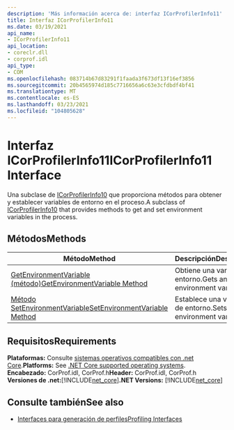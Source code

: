 ```yaml
---
description: 'Más información acerca de: interfaz ICorProfilerInfo11'
title: Interfaz ICorProfilerInfo11
ms.date: 03/19/2021
api_name:
- ICorProfilerInfo11
api_location:
- coreclr.dll
- corprof.idl
api_type:
- COM
ms.openlocfilehash: 083714b67d83291f1faada3f673df13f16ef3856
ms.sourcegitcommit: 20b4565974d185c7716656a6c63e3cfdbdf4bf41
ms.translationtype: MT
ms.contentlocale: es-ES
ms.lasthandoff: 03/23/2021
ms.locfileid: "104805628"
---
```

# <a name="icorprofilerinfo11-interface"></a><span data-ttu-id="ee0ac-103">Interfaz ICorProfilerInfo11</span><span class="sxs-lookup"><span data-stu-id="ee0ac-103">ICorProfilerInfo11 Interface</span></span>

 <span data-ttu-id="ee0ac-104">Una subclase de [ICorProfilerInfo10](icorprofilerinfo10-interface.md) que proporciona métodos para obtener y establecer variables de entorno en el proceso.</span><span class="sxs-lookup"><span data-stu-id="ee0ac-104">A subclass of [ICorProfilerInfo10](icorprofilerinfo10-interface.md) that provides methods to get and set environment variables in the process.</span></span>
  
## <a name="methods"></a><span data-ttu-id="ee0ac-105">Métodos</span><span class="sxs-lookup"><span data-stu-id="ee0ac-105">Methods</span></span>  
  
|<span data-ttu-id="ee0ac-106">Método</span><span class="sxs-lookup"><span data-stu-id="ee0ac-106">Method</span></span>|<span data-ttu-id="ee0ac-107">Descripción</span><span class="sxs-lookup"><span data-stu-id="ee0ac-107">Description</span></span>|  
|------------|-----------------|  
|[<span data-ttu-id="ee0ac-108">GetEnvironmentVariable (método)</span><span class="sxs-lookup"><span data-stu-id="ee0ac-108">GetEnvironmentVariable Method</span></span>](icorprofilerinfo11-getenvironmentvariable-method.md)|<span data-ttu-id="ee0ac-109">Obtiene una variable de entorno.</span><span class="sxs-lookup"><span data-stu-id="ee0ac-109">Gets an environment variable.</span></span>|
|[<span data-ttu-id="ee0ac-110">Método SetEnvironmentVariable</span><span class="sxs-lookup"><span data-stu-id="ee0ac-110">SetEnvironmentVariable Method</span></span>](icorprofilerinfo11-setenvironmentvariable-method.md)|<span data-ttu-id="ee0ac-111">Establece una variable de entorno.</span><span class="sxs-lookup"><span data-stu-id="ee0ac-111">Sets an environment variable.</span></span>|  
  
## <a name="requirements"></a><span data-ttu-id="ee0ac-112">Requisitos</span><span class="sxs-lookup"><span data-stu-id="ee0ac-112">Requirements</span></span>  

<span data-ttu-id="ee0ac-113">**Plataformas:** Consulte [sistemas operativos compatibles con .net Core](../../../core/install/windows.md?pivots=os-windows).</span><span class="sxs-lookup"><span data-stu-id="ee0ac-113">**Platforms:** See [.NET Core supported operating systems](../../../core/install/windows.md?pivots=os-windows).</span></span>  
<span data-ttu-id="ee0ac-114">**Encabezado:** CorProf.idl, CorProf.h</span><span class="sxs-lookup"><span data-stu-id="ee0ac-114">**Header:** CorProf.idl, CorProf.h</span></span>  
<span data-ttu-id="ee0ac-115">**Versiones de .net:**[!INCLUDE[net_core](../../../../includes/net-core-50-md.md)]</span><span class="sxs-lookup"><span data-stu-id="ee0ac-115">**.NET Versions:** [!INCLUDE[net_core](../../../../includes/net-core-50-md.md)]</span></span>  

## <a name="see-also"></a><span data-ttu-id="ee0ac-116">Consulte también</span><span class="sxs-lookup"><span data-stu-id="ee0ac-116">See also</span></span>

- [<span data-ttu-id="ee0ac-117">Interfaces para generación de perfiles</span><span class="sxs-lookup"><span data-stu-id="ee0ac-117">Profiling Interfaces</span></span>](profiling-interfaces.md)
